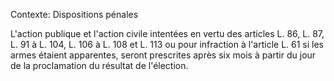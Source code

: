 Contexte: Dispositions pénales

L'action publique et l'action civile intentées en vertu des articles L. 86, L. 87, L. 91 à L. 104, L. 106 à L. 108 et L. 113 ou pour infraction à l'article L. 61 si les armes étaient apparentes, seront prescrites après six mois à partir du jour de la proclamation du résultat de l'élection.
